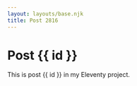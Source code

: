 ```yaml
---
layout: layouts/base.njk
title: Post 2816
---
```


# Post {{ id }}

This is post {{ id }} in my Eleventy project.
